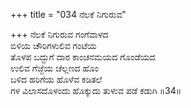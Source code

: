 +++
title = "034 ನೆಲಕೆ ನಿಗುರುವ"

+++
ನೆಲಕೆ ನಿಗುರುವ ಗಂಗೆವಾಳದ  
ಬಿಳಿಯ ಚೌರಿಗಳುಲಿವ ಗಂಟೆಯ  
ತೊಳಪ ಬದ್ದುಗೆ ದಾರ ಕಾಂಚನಮಯದ ಗೊಂಡೆಯದ  
ಉಲಿವ ಗೆಜ್ಜೆಯ ಚೆಲ್ಲಣದ ಹೊಂ  
ಬಳಿದ ಹರಿಗೆಯ ಹೊಳೆವ ಕಡಿತಲೆ  
ಗಳ ವಿಲಾಸದೊಳಂದು ಹೊಕ್ಕುದು ತುಳುವ ಪಡೆ ಕಡುಗಿ ॥34॥